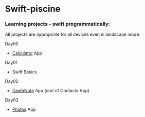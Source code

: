 # Swift-piscine
### Learning projects - swift programmatically:
All projects are appropriate for all devices even in landscape mode.

Day00 
- [Calculator](https://github.com/LidiaGr/Swift-piscine/tree/main/day00) App   

Day01 
- Swift Basics

Day02
- [DeathNote](https://github.com/LidiaGr/Swift_piscine/blob/main/day02) App (sort of Contacts App)

Day03 
- [Photos](https://github.com/LidiaGr/Swift_piscine/tree/main/day03) App

